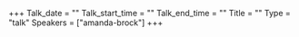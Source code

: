 +++
Talk_date = ""
Talk_start_time = ""
Talk_end_time = ""
Title = ""
Type = "talk"
Speakers = ["amanda-brock"]
+++



